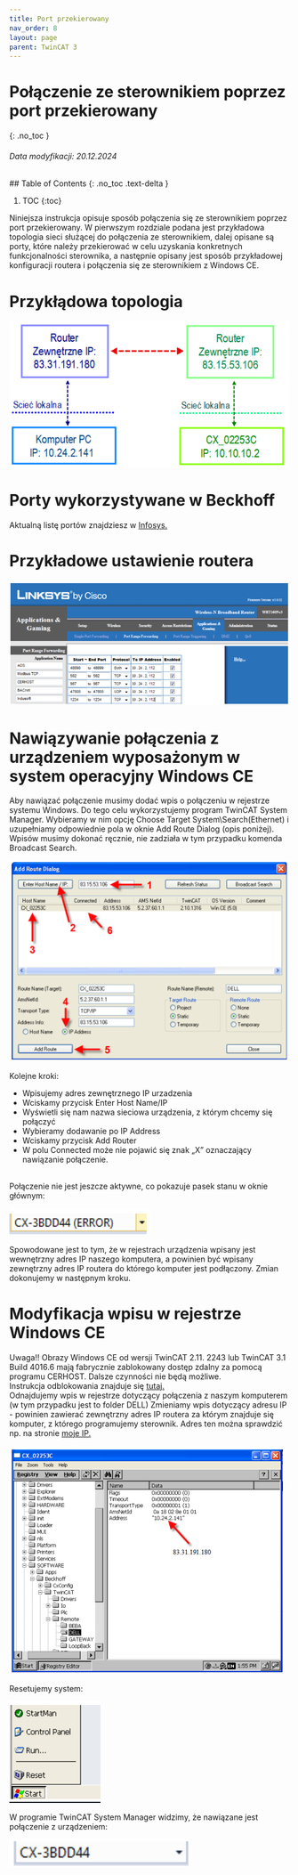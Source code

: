 ```yaml
---
title: Port przekierowany
nav_order: 8
layout: page
parent: TwinCAT 3
---
```


# Połączenie ze sterownikiem poprzez port przekierowany
{: .no_toc }
<h6> Data modyfikacji: 20.12.2024 </h6>
## Table of Contents
{: .no_toc .text-delta }

1. TOC
{:toc}

Niniejsza instrukcja opisuje sposób połączenia się ze sterownikiem poprzez port przekierowany. W pierwszym rozdziale podana jest przykładowa topologia sieci służącej do połączenia ze sterownikiem, dalej opisane są porty, które należy przekierować w celu uzyskania konkretnych funkcjonalności sterownika, a następnie opisany jest sposób przykładowej konfiguracji routera i połączenia się ze sterownikiem z Windows CE.

# Przykłądowa topologia

![port1](port1.png "port1")

# Porty wykorzystywane w Beckhoff

Aktualną listę portów znajdziesz w [Infosys.](https://infosys.beckhoff.com/english.php?content=../content/1033/ipc_security_wince/11019143435.html)

# Przykładowe ustawienie routera

![port2](port2.png "port2")

# Nawiązywanie połączenia z urządzeniem wyposażonym w system operacyjny Windows CE
Aby nawiązać połączenie musimy dodać wpis o połączeniu w rejestrze systemu Windows. Do tego celu wykorzystujemy program TwinCAT System Manager. Wybieramy w nim opcję Choose Target System\Search(Ethernet) i uzupełniamy odpowiednie pola w oknie Add Route Dialog (opis poniżej). Wpisów musimy dokonać ręcznie, nie zadziała w tym przypadku komenda Broadcast Search.

![port3](port3.png "port3")

Kolejne kroki:

- Wpisujemy adres zewnętrznego IP urzadzenia
- Wciskamy przycisk Enter Host Name/IP
- Wyświetli się nam nazwa sieciowa urządzenia, z którym chcemy się połączyć
- Wybieramy dodawanie po IP Address
- Wciskamy przycisk Add Router
- W polu Connected może nie pojawić się znak „X” oznaczający nawiązanie połączenie.

<br>
Połączenie nie jest jeszcze aktywne, co pokazuje pasek stanu w oknie głównym:

![port4](port4.png "port4")

Spowodowane jest to tym, że w rejestrach urządzenia wpisany jest wewnętrzny adres IP naszego komputera, a powinien być wpisany zewnętrzny adres IP routera do którego komputer jest podłączony. Zmian dokonujemy w następnym kroku.

# Modyfikacja wpisu w rejestrze Windows CE

Uwaga!! Obrazy Windows CE od wersji TwinCAT 2.11. 2243 lub TwinCAT 3.1 Build 4016.6 mają fabrycznie zablokowany dostęp zdalny za pomocą programu CERHOST. Dalsze czynności nie będą możliwe.
<br>
Instrukcja odblokowania znajduje się [tutaj.](https://ba-pl.github.io/wiki/docs/IPC/Windows%20CE/CERHOST/)
<br>
Odnajdujemy wpis w rejestrze dotyczący połączenia z naszym komputerem (w tym przypadku jest to folder DELL) Zmieniamy wpis dotyczący adresu IP - powinien zawierać zewnętrzny adres IP routera za którym znajduje się komputer, z którego programujemy sterownik. Adres ten można sprawdzić np. na stronie [moje IP.](https://www.mojeip.cz)

![port5](port5.png "port5")

Resetujemy system:

![port6](port6.png "port6")

W programie TwinCAT System Manager widzimy, że nawiązane jest połączenie z urządzeniem:

![port7](port7.png "port7")